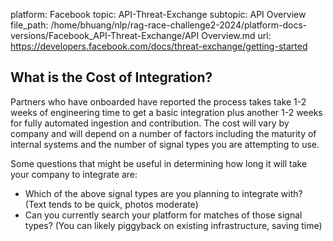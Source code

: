 platform: Facebook
topic: API-Threat-Exchange
subtopic: API Overview
file_path: /home/bhuang/nlp/rag-race-challenge2-2024/platform-docs-versions/Facebook_API-Threat-Exchange/API Overview.md
url: https://developers.facebook.com/docs/threat-exchange/getting-started

## What is the Cost of Integration?

Partners who have onboarded have reported the process takes take 1-2 weeks of engineering time to get a basic integration plus another 1-2 weeks for fully automated ingestion and contribution. The cost will vary by company and will depend on a number of factors including the maturity of internal systems and the number of signal types you are attempting to use.

Some questions that might be useful in determining how long it will take your company to integrate are:

* Which of the above signal types are you planning to integrate with? (Text tends to be quick, photos moderate)
* Can you currently search your platform for matches of those signal types? (You can likely piggyback on existing infrastructure, saving time)